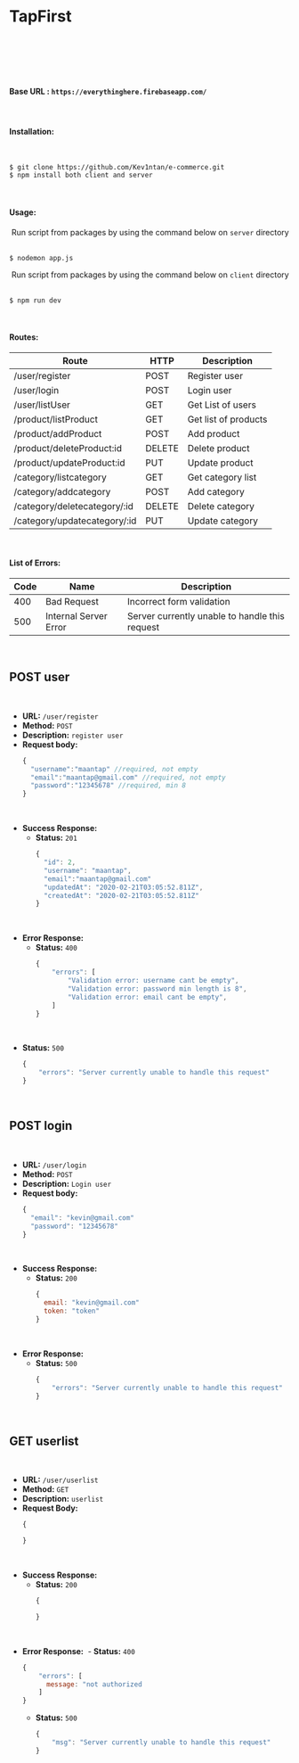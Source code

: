# TapFirst
​
------
​
#### **Base URL :** `https://everythinghere.firebaseapp.com/`
​
#### **Installation:**
​
```
$ git clone https://github.com/Kev1ntan/e-commerce.git
$ npm install both client and server
```
​
#### **Usage:**
​
Run script from packages by using the command below on `server` directory
​
```
$ nodemon app.js
```
​
Run script from packages by using the command below on `client` directory
​
```
$ npm run dev
```
​
#### **Routes:**
| **Route**                   | **HTTP** | **Description**                                     |
| --------------------------- | -------- | --------------------------------------------------- |
| /user/register              | POST     | Register user                                       |
| /user/login                 | POST     | Login user                                          |
| /user/listUser              | GET      | Get List of users                                   |
| /product/listProduct        | GET      | Get list of products                                |
| /product/addProduct         | POST     | Add product                                         |
| /product/deleteProduct:id   | DELETE   | Delete product                                      |
| /product/updateProduct:id   | PUT      | Update product                                      |
| /category/listcategory      | GET      | Get category list                                   |
| /category/addcategory       | POST     | Add category                                        |
| /category/deletecategory/:id| DELETE   | Delete category                                     |
| /category/updatecategory/:id| PUT      | Update category                                     |
​

#### **List of Errors:**
| **Code** | **Name**              | **Description**                                |
| -------- | --------------------- | ---------------------------------------------- |
| 400      | Bad Request           | Incorrect form validation                      |
| 500      | Internal Server Error | Server currently unable to handle this request |
​
​
​
## **POST user**
​
- **URL:** `/user/register`
​
- **Method:** `POST`
​
- **Description:** `register user`
​
- **Request body:**
​
  ```javascript
  {
    "username":"maantap" //required, not empty
    "email":"maantap@gmail.com" //required, not empty
    "password":"12345678" //required, min 8
  }
  ```
​
- **Success Response:**
​
  - **Status:** `201`
​
    ```javascript
    {
      "id": 2,
      "username": "maantap",
      "email":"maantap@gmail.com"
      "updatedAt": "2020-02-21T03:05:52.811Z",
      "createdAt": "2020-02-21T03:05:52.811Z"
    }
    ```
​
- **Error Response:**
​
  - **Status:** `400`
​
    ```javascript
    {
        "errors": [
            "Validation error: username cant be empty",
            "Validation error: password min length is 8",
            "Validation error: email cant be empty",
        ]
    }
    ```
​
  - **Status:** `500`
​
    ```javascript
    {
        "errors": "Server currently unable to handle this request"
    }
    ```
​
## **POST login**
​
- **URL:** `/user/login`
​
- **Method:** `POST`
​
- **Description:** `Login user`
​
- **Request body:**
​
  ```javascript
  {
    "email": "kevin@gmail.com"
    "password": "12345678"
  }
  ```
​
- **Success Response:**
​
  - **Status:** `200`
​
    ```javascript
    {
      email: "kevin@gmail.com"
      token: "token"
    }
    ```
​
- **Error Response:**
​
  - **Status:** `500`
​
    ```javascript
    {
        "errors": "Server currently unable to handle this request"
    }
    ```
​
## GET userlist
​
- **URL:** `/user/userlist`
​
- **Method:** `GET`
​
- **Description:** `userlist`
​
- **Request Body:**
​
  ```javascript
  {

  }
  ```
​
- **Success Response:**
​
  - **Status:** `200`
​
    ```javascript
    {

    }
    ```
​
- **Error Response:**
​  - **Status:** `400`
​
    ```javascript
    {
        "errors": [
          message: "not authorized
        ]
    }
    ```

  - **Status:** `500`
​
    ```javascript
    {
        "msg": "Server currently unable to handle this request"
    }
    ```
​
​
​